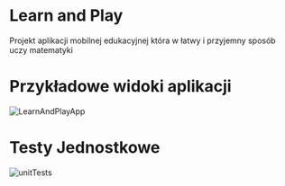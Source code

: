 # Learn and Play
Projekt aplikacji mobilnej edukacyjnej która w łatwy i przyjemny sposób uczy matematyki 

# Przykładowe widoki aplikacji
![LearnAndPlayApp](https://user-images.githubusercontent.com/48855434/175805053-34dd19c0-acd8-4d0d-b9a7-0260437eaa4c.png)


# Testy Jednostkowe
![unitTests](https://user-images.githubusercontent.com/48855434/175790498-b18d3521-ec7b-4479-80eb-70a2a9e16fad.PNG)
